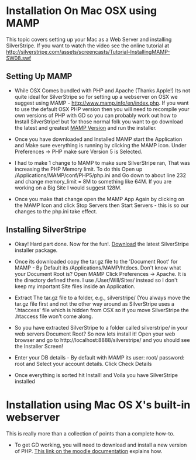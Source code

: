 # Installation On Mac OSX using MAMP

This topic covers setting up your Mac as a Web Server and installing SilverStripe. If you want to watch the video see
the online tutorial at http://silverstripe.com/assets/screencasts/Tutorial-InstallingMAMP-SW08.swf

## Setting Up MAMP

 

*  While OSX Comes bundled with PHP and Apache (Thanks Apple!) Its not quite ideal for SilverStripe so for setting up a
webserver on OSX we suggest using MAMP - http://www.mamp.info/en/index.php. If you want to use the default OSX PHP
version then you will need to recompile your own versions of PHP with GD so you can probably work out how to Install
SilverStripe! but for those normal folk you want to go download the latest and greatest [MAMP
Version](http://www.mamp.info/en/download.html) and run the installer.

*  Once you have downloaded and Installed MAMP start the Application and Make sure everything is running by clicking the
MAMP icon. Under Preferences -> PHP make sure Version 5 is Selected.

*  I had to make 1 change to MAMP to make sure SilverStripe ran, That was increasing the PHP Memory limit. To do this
Open up /Applications/MAMP/conf/PHP5/php.ini and Go down to about line 232 and change memory_limit = 8M to something
like 64M. If you are working on a Big Site I would suggest 128M.

*  Once you make that change open the MAMP App Again by clicking on the MAMP Icon and click Stop Servers then Start
Servers - this is so our changes to the php.ini take effect.
## Installing SilverStripe

*  Okay! Hard part done. Now for the fun!. [Download](http://silverstripe.org/download) the latest SilverStripe
installer package.
 

*  Once its downloaded copy the tar.gz file to the 'Document Root' for MAMP - By Default its /Applications/MAMP/htdocs.
Don't know what your Document Root is? Open MAMP Click Preferences -> Apache. It is the directory defined there. I use
/User/Will/Sites/ instead so I don't keep my important Site files inside an Application. 

*  Extract The tar.gz file to a folder, e.g., silverstripe/ (You always move the tar.gz file first and not the other way
around as SilverStripe uses a '.htaccess' file which is hidden from OSX so if you move SilverStripe the .htaccess file
won't come along.

*  So you have extracted SilverStripe to a folder called silverstripe/ in your web servers Document Root? So now lets
install it! Open your web browser and go to http://localhost:8888/silverstripe/ and you should see the Installer Screen!

*  Enter your DB details - By default with MAMP its user: root/ password: root and Select your account details. Click
Check Details

*  Once everything is sorted hit Install! and Voila you have SilverStripe installed 

# Installation using Mac OS X's built-in webserver

This is really more than a collection of points than a complete how-to.

*  To get GD working, you will need to download and install a new version of PHP.  [This link on the moodle
documentation](http://docs.moodle.org/en/Step_by_Step_Installation_on_a_Mac_OS_X_10.5_Server#Install_the_GD_Library_on_the_Mac_OS_X_10.5_Server)
explains how.
